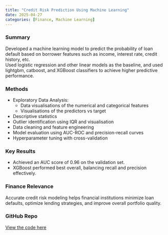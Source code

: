 ```yaml
---
title: "Credit Risk Prediction Using Machine Learning"
date: 2025-04-27
categories: [Finance, Machine Learning]
---
```


### Summary
Developed a machine learning model to predict the probability of loan default based on borrower features such as income, interest rate, credit history, etc.  
Used logistic regression and other linear models as the baseline, and used lightgbm, catboost, and XGBoost classifiers to achieve higher predictive performance.

### Methods
- Exploratory Data Analysis:
  - Data visualisations of the numerical and categorical features
  - Visualisations of the predictors vs target
- Descriptive statistics
- Outlier identification using IQR and visualisation
- Data cleaning and feature engineering
- Model evaluation using AUC-ROC and precision-recall curves
- Hyperparameter tuning with cross-validation

### Key Results
- Achieved an AUC score of 0.96 on the validation set.
- XGBoost performed best overall, balancing recall and precision effectively.

### Finance Relevance
Accurate credit risk modeling helps financial institutions minimize loan defaults, optimize lending strategies, and improve overall portfolio quality.

### GitHub Repo
[View the code here](https://github.com/kgiannako/credit_risk_modelling) <!-- Replace with your repo link -->
